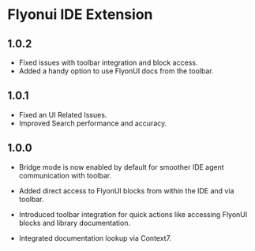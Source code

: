 # Flyonui IDE Extension

## 1.0.2

- Fixed issues with toolbar integration and block access.
- Added a handy option to use FlyonUI docs from the toolbar.

## 1.0.1

- Fixed an UI Related Issues.
- Improved Search performance and accuracy.

## 1.0.0

- Bridge mode is now enabled by default for smoother IDE agent communication with toolbar.

- Added direct access to FlyonUI blocks from within the IDE and via toolbar.

- Introduced toolbar integration for quick actions like accessing FlyonUI blocks and library documentation.

- Integrated documentation lookup via Context7.
